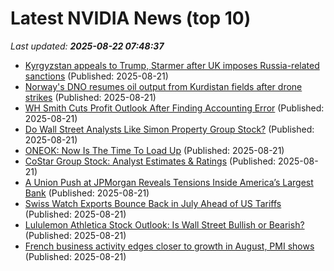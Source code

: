 # Latest NVIDIA News (top 10)
_Last updated: **2025-08-22 07:48:37**_

- [Kyrgyzstan appeals to Trump, Starmer after UK imposes Russia-related sanctions](https://biztoc.com/x/9979c0bc60531f00) (Published: 2025-08-21)
- [Norway's DNO resumes oil output from Kurdistan fields after drone strikes](https://biztoc.com/x/fd63b4e09e2dcab1) (Published: 2025-08-21)
- [WH Smith Cuts Profit Outlook After Finding Accounting Error](https://biztoc.com/x/b72f77f362400846) (Published: 2025-08-21)
- [Do Wall Street Analysts Like Simon Property Group Stock?](https://biztoc.com/x/8b3050ceef2801d6) (Published: 2025-08-21)
- [ONEOK: Now Is The Time To Load Up](https://biztoc.com/x/d042deecd95b17fd) (Published: 2025-08-21)
- [CoStar Group Stock: Analyst Estimates & Ratings](https://biztoc.com/x/c5c99f0feb221e26) (Published: 2025-08-21)
- [A Union Push at JPMorgan Reveals Tensions Inside America’s Largest Bank](https://biztoc.com/x/574fa678931ac13e) (Published: 2025-08-21)
- [Swiss Watch Exports Bounce Back in July Ahead of US Tariffs](https://biztoc.com/x/8f178db5db1e023f) (Published: 2025-08-21)
- [Lululemon Athletica Stock Outlook: Is Wall Street Bullish or Bearish?](https://biztoc.com/x/cfa6672f9d20afea) (Published: 2025-08-21)
- [French business activity edges closer to growth in August, PMI shows](https://biztoc.com/x/b6e631a4fb9961c6) (Published: 2025-08-21)

